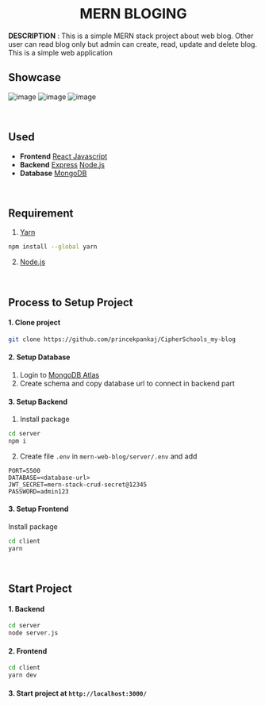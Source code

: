 <h1 align="center">MERN BLOGING</h1>



**DESCRIPTION** : This is a simple MERN stack project about web blog. Other user can read blog only but admin can create, read, update and delete blog.
This is a simple web application 

## Showcase
![image](https://user-images.githubusercontent.com/86193685/235557715-fad655b1-ff48-4160-b3c1-fab87cc0c759.png)
![image](https://user-images.githubusercontent.com/86193685/235558279-f4d79429-c691-48e7-80ba-de8cb181e6e9.png)
![image](https://user-images.githubusercontent.com/86193685/235558224-7cfe5921-2592-47c4-a180-570ae900c2d7.png)


<br>

## Used 
- <b>Frontend</b> [React Javascript](https://react.dev/) 
- <b>Backend</b>  [Express](https://expressjs.com/) [Node.js](https://nodejs.org/en)
- <b>Database</b> [MongoDB](https://www.mongodb.com/)
<br>

## Requirement
1. [Yarn ](https://classic.yarnpkg.com/lang/en/docs/install/#mac-stable)
```bash
npm install --global yarn
```
2. [Node.js ](https://nodejs.org/en)
<br>

## Process to Setup Project
#### 1. Clone project
```bash
git clone https://github.com/princekpankaj/CipherSchools_my-blog
```

#### 2. Setup Database
1. Login to [MongoDB Atlas](https://www.mongodb.com/atlas/database)
2. Create schema and copy database url to connect in backend part


#### 3. Setup Backend
1. Install package
```bash
cd server
npm i
```
2. Create file ```.env``` in ```mern-web-blog/server/.env``` and add
```env
PORT=5500
DATABASE=<database-url>
JWT_SECRET=mern-stack-crud-secret@12345
PASSWORD=admin123
```

#### 3. Setup Frontend
Install package
```bash
cd client
yarn
```
<br>

## Start Project
#### 1. Backend
```bash
cd server
node server.js
```
#### 2. Frontend
```bash
cd client
yarn dev
```
#### 3. Start project at ```http://localhost:3000/```
<br>









